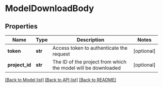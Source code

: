 # ModelDownloadBody

## Properties
Name | Type | Description | Notes
------------ | ------------- | ------------- | -------------
**token** | **str** | Access token to authenticate the request | [optional] 
**project_id** | **str** | The ID of the project from which the model will be downloaded | [optional] 

[[Back to Model list]](../README.md#documentation-for-models) [[Back to API list]](../README.md#documentation-for-api-endpoints) [[Back to README]](../README.md)

